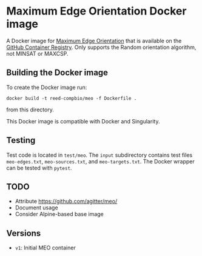 # Maximum Edge Orientation Docker image

A Docker image for [Maximum Edge Orientation](https://github.com/agitter/meo/) that is available on the [GitHub Container Registry](https://github.com/orgs/Reed-CompBio/packages/container/package/meo).
Only supports the Random orientation algorithm, not MINSAT or MAXCSP.

## Building the Docker image

To create the Docker image run:
```
docker build -t reed-compbio/meo -f Dockerfile .
```
from this directory.

This Docker image is compatible with Docker and Singularity.

## Testing
Test code is located in `test/meo`.
The `input` subdirectory contains test files `meo-edges.txt`, `meo-sources.txt`, and `meo-targets.txt`.
The Docker wrapper can be tested with `pytest`.

## TODO
- Attribute https://github.com/agitter/meo/
- Document usage
- Consider Alpine-based base image

## Versions

- `v1`: Initial MEO container
